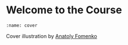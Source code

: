 # Welcome to the Course

```{image} cover.png
:name: cover
```
Cover illustration by [Anatoly Fomenko](https://www.anatoly-fomenko.com/)
